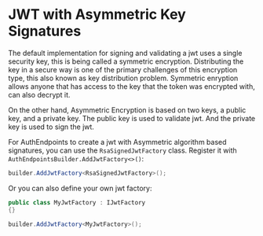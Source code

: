 # JWT with Asymmetric Key Signatures

The default implementation for signing and validating a jwt uses a single security key, this is being called a symmetric encryption. 
Distributing the key in a secure way is one of the primary challenges of this encryption type, this also known as key distribution problem.
Symmetric enryption allows anyone that has access to the key that the token was encrypted with, can also decrypt it. 

On the other hand, Asymmetric Encryption is based on two keys, a public key, and a private key. 
The public key is used to validate jwt. And the private key is used to sign the jwt.

For AuthEndpoints to create a jwt with Asymmetric algorithm based signatures, you can use the `RsaSignedJwtFactory` class.
Register it with `AuthEndpointsBuilder.AddJwtFactory<>()`:

```cs
builder.AddJwtFactory<RsaSignedJwtFactory>();
```

Or you can also define your own jwt factory:

```cs
public class MyJwtFactory : IJwtFactory
{}

builder.AddJwtFactory<MyJwtFactory>();
```
